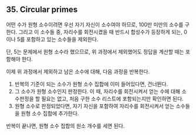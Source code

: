 ## 35. Circular primes

어떤 수가 원형 소수이려면 우선 자기 자신이 소수여야 하므로, 100만 미만의 소수를 구한다. 그리고 이 소수들 중, 자리수를 회전시켰을 때 반드시 합성수가 등장하게 되는, 0이나 5를 포함하고 있는 소수들을 제외한다.

단, 5는 문제에서 원형 소수라 했으므로, 위 과정에서 제외했어도 정답을 계산할 때는 포함해야 한다.

이제 위 과정에서 제외하고 남은 소수에 대해, 다음 과정을 반복한다.

1. 반복의 기준이 되는 소수가 원형 소수 집합에 이미 들어있다면, 건너뛴다.
2. 그 소수가 원형 소수인지 판정한다. 이 때, 자리수를 회전시켜서 얻는 수에 대해 소수판정을 할 필요는 없고, 처음 구한 소수 리스트에 포함되는지만 확인하면 된다.
3. 원형 소수로 판정되었다면, 자기 자신을 포함하여 자리수를 회전시켜서 얻는 소수들을 원형 소수 집합에 추가한다.

반복이 끝나면, 원형 소수 집합의 원소 개수를 세면 된다.
